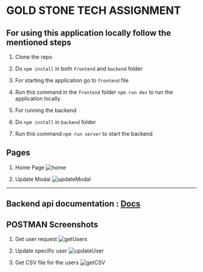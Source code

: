 # GOLD STONE TECH ASSIGNMENT

## For using this application locally follow the mentioned steps
1. Clone the repo
2. Do `npm install` in both `frontend` and `backend` folder
3. For starting the application go to `frontend` file
4. Run this command in the `frontend` folder `npm run dev` to run the application locally

1. For running the backend
2. Do `npm install` in `backend` folder
3. Run this command `npm run server` to start the backend

## Pages
1. Home Page
![home](https://github.com/Atanu8250/Gold-Stone-Tech-Assignment/assets/94675329/753cc316-d9ae-4346-a1f8-ec8c0264f538)

2. Update Modal
![updateModal](https://github.com/Atanu8250/Gold-Stone-Tech-Assignment/assets/94675329/aebda791-9415-475c-99c6-efd28ebd3db7)


---

## Backend api documentation : [Docs](https://documenter.getpostman.com/view/25954835/2s93m1ajmn)

## POSTMAN Screenshots
1. Get user request
![getUsers](https://github.com/Atanu8250/Gold-Stone-Tech-Assignment/assets/94675329/9ba82f19-de50-42b0-aabf-e1e023501d8b)

2. Update specific user
![updateUser](https://github.com/Atanu8250/Gold-Stone-Tech-Assignment/assets/94675329/0f78e203-5528-4478-bc36-b28caa69ed4b)

3. Get CSV file for the users
![getCSV](https://github.com/Atanu8250/Gold-Stone-Tech-Assignment/assets/94675329/c3a2788d-7e47-4a94-aeda-2a1da704fdf8)
